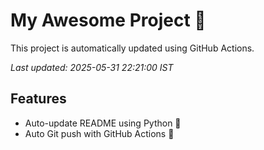 # My Awesome Project 🚀

This project is automatically updated using GitHub Actions.

_Last updated: 2025-05-31 22:21:00 IST_

## Features
- Auto-update README using Python 🐍
- Auto Git push with GitHub Actions 🤖

